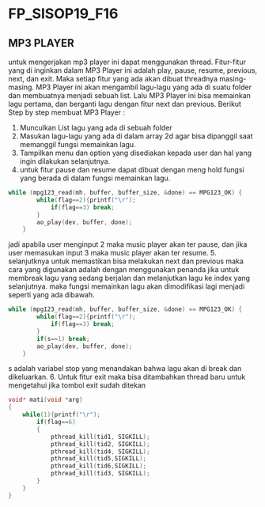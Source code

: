 # FP_SISOP19_F16

## MP3 PLAYER
untuk mengerjakan mp3 player ini dapat menggunakan thread. Fitur-fitur yang di inginkan dalam MP3 Player ini adalah play, pause, resume, previous, next, dan exit. Maka setiap fitur yang ada akan dibuat threadnya masing-masing. MP3 Player ini akan mengambil lagu-lagu yang ada di suatu folder dan membuatnya menjadi sebuah list. Lalu MP3 Player ini bisa memainkan lagu pertama, dan berganti lagu dengan fitur next dan previous. Berikut Step by step membuat MP3 Player :

1. Munculkan List lagu yang ada di sebuah folder
2. Masukan lagu-lagu yang ada di dalam array 2d agar bisa dipanggil saat memanggil fungsi memainkan lagu.
3. Tampilkan menu dan option yang disediakan kepada user dan hal yang ingin dilakukan selanjutnya.
4. untuk fitur pause dan resume dapat dibuat dengan meng hold fungsi yang berada di dalam fungsi memainkan lagu.
```c
while (mpg123_read(mh, buffer, buffer_size, &done) == MPG123_OK) {
        while(flag==2){printf("\r");
            if(flag==3) break;
        }
        ao_play(dev, buffer, done);
    }
```
jadi apabila user menginput 2 maka music player akan ter pause, dan jika user memasukan input 3 maka music player akan ter resume.
5. selanjutknya untuk memastikan bisa melakukan next dan previous maka cara yang digunakan adalah dengan menggunakan penanda jika untuk membreak lagu yang sedang berjalan dan melanjutkan lagu ke index yang selanjutnya. maka fungsi memainkan lagu akan dimodifikasi lagi menjadi seperti yang ada dibawah.
```c
while (mpg123_read(mh, buffer, buffer_size, &done) == MPG123_OK) {
        while(flag==2){printf("\r");
            if(flag==3) break;
        }
        if(s==1) break;
        ao_play(dev, buffer, done);
    }
```
s adalah variabel stop yang menandakan bahwa lagu akan di break dan dikeluarkan.
6. Untuk fitur exit maka bisa ditambahkan thread baru untuk mengetahui jika tombol exit sudah ditekan
```c
void* mati(void *arg)
{
    while(1){printf("\r");
        if(flag==6)
        {
            pthread_kill(tid1, SIGKILL);
            pthread_kill(tid2, SIGKILL);
            pthread_kill(tid4, SIGKILL);
            pthread_kill(tid5,SIGKILL);
            pthread_kill(tid6,SIGKILL);
            pthread_kill(tid3, SIGKILL);
        }
    }
}
```

